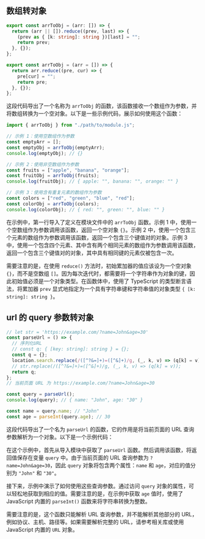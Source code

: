 ## 数组转对象

```typescript
export const arrToObj = (arr: []) => {
  return (arr || []).reduce((prev, last) => {
    (prev as { [k: string]: string })[last] = "";
    return prev;
  }, {});
};
```

```javascript
export const arrToObj = (arr = []) => {
  return arr.reduce((pre, cur) => {
    pre[cur] = "";
    return pre;
  }, {});
};
```

这段代码导出了一个名称为 `arrToObj` 的函数，该函数接收一个数组作为参数，并将数组转换为一个空对象。以下是一些示例代码，展示如何使用这个函数：

```js
import { arrToObj } from "./path/to/module.js";

// 示例 1：使用空数组作为参数
const emptyArr = [];
const emptyObj = arrToObj(emptyArr);
console.log(emptyObj); // {}

// 示例 2：使用非空数组作为参数
const fruits = ["apple", "banana", "orange"];
const fruitObj = arrToObj(fruits);
console.log(fruitObj); // { apple: "", banana: "", orange: "" }

// 示例 3：使用含有重复元素的数组作为参数
const colors = ["red", "green", "blue", "red"];
const colorObj = arrToObj(colors);
console.log(colorObj); // { red: "", green: "", blue: "" }
```

在示例中，第一行导入了定义在模块文件中的 `arrToObj` 函数。示例 1 中，使用一个空数组作为参数调用该函数，返回一个空对象 `{}`。示例 2 中，使用一个包含三个元素的数组作为参数调用该函数，返回一个包含三个键值对的对象。示例 3 中，使用一个包含四个元素、其中含有两个相同元素的数组作为参数调用该函数，返回一个包含三个键值对的对象，其中具有相同键的元素仅被包含一次。

需要注意的是，在使用 `reduce()` 方法时，初始累加器的值应该设为一个空对象 `{}`，而不是空数组 `[]`。因为每次迭代时，都需要将一个字符串作为对象的键，因此初始值必须是一个对象类型。在函数体中，使用了 TypeScript 的类型断言语法，将累加器 `prev` 显式地指定为一个具有字符串键和字符串值的对象类型 `{ [k: string]: string }`。

## url 的 query 参数转对象

```js
// let str = 'https://example.com/?name=John&age=30'
const parseUrl = () => {
  // 序列化URL
  // const q: { [key: string]: string } = {};
  const q = {};
  location.search.replace(/([^?&=]+)=([^&]+)/g, (_, k, v) => (q[k] = v));
  // str.replace(/([^?&=]+)=([^&]+)/g, (_, k, v) => (q[k] = v));
  return q;
};
// 当前页面 URL 为 https://example.com/?name=John&age=30

const query = parseUrl();
console.log(query); // { name: "John", age: "30" }

const name = query.name; // "John"
const age = parseInt(query.age); // 30
```

这段代码导出了一个名为 `parseUrl` 的函数，它的作用是将当前页面的 URL 查询参数解析为一个对象。以下是一个示例代码：

在这个示例中，首先从导入模块中获取了 `parseUrl` 函数。然后调用该函数，将返回值保存在变量 `query` 中。由于当前页面的 URL 查询参数为 `?name=John&age=30`，因此 `query` 对象将包含两个属性：`name` 和 `age`，对应的值分别为 `"John"` 和 `"30"`。

接下来，示例中演示了如何使用这些查询参数。通过访问 `query` 对象的属性，可以轻松地获取到相应的值。需要注意的是，在示例中获取 `age` 值时，使用了 JavaScript 内置的 `parseInt()` 函数来将字符串转换为整数。

需要注意的是，这个函数只能解析 URL 查询参数，并不能解析其他部分的 URL，例如协议、主机、路径等。如果需要解析完整的 URL，请参考相关库或使用 JavaScript 内置的 `URL` 对象。
